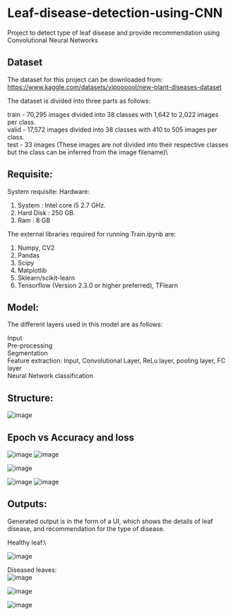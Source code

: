 # Leaf-disease-detection-using-CNN
Project to detect type of leaf disease and provide recommendation using Convolutional Neural Networks

## Dataset
The dataset for this project can be downloaded from:\
https://www.kaggle.com/datasets/vipoooool/new-plant-diseases-dataset

The dataset is divided into three parts as follows:  

train - 70,295 images divided into 38 classes with 1,642 to 2,022 images per class.\
valid - 17,572 images divided into 38 classes with 410 to 505 images per class.\
test - 33 images (These images are not divided into their respective classes but the class can be inferred from the image filename)\

## Requisite:
System requisite:
Hardware:
1. System : Intel core i5 2.7 GHz.
2. Hard Disk : 250 GB.
3. Ram : 8 GB

The external libraries required for running Train.ipynb are:
1. Numpy, CV2
2. Pandas
3. Scipy
4. Matplotlib
5. Sklearn/scikit-learn
6. Tensorflow (Version 2.3.0 or higher preferred), TFlearn

## Model:

The different layers used in this model are as follows:

Input\
Pre-processing\
Segmentation\
Feature extraction: Input, Convolutional Layer, ReLu layer, pooling layer, FC layer \
Neural Network classification

## Structure:

![image](https://github.com/shakir-flash/Leaf-disease-detection-using-CNN/assets/59859522/307a8ca9-65c3-46af-bdbd-34929294b840)

## Epoch vs Accuracy and loss

![image](https://github.com/shakir-flash/Leaf-disease-detection-using-CNN/assets/59859522/dcdde200-de5a-4577-bbc0-d17234be9869)   ![image](https://github.com/shakir-flash/Leaf-disease-detection-using-CNN/assets/59859522/1e3a2abc-8234-405c-926f-3e4a822afc96)

![image](https://github.com/shakir-flash/Leaf-disease-detection-using-CNN/assets/59859522/06f271d9-03b9-4bec-9f11-d1d3c17a3d9c)

![image](https://github.com/shakir-flash/Leaf-disease-detection-using-CNN/assets/59859522/c560fdea-f8af-4198-ac57-8b63177b4585)   ![image](https://github.com/shakir-flash/Leaf-disease-detection-using-CNN/assets/59859522/8ffce665-cb71-40b7-a4b6-44830b6c95f6)

## Outputs:

Generated output is in the form of a UI, which shows the details of leaf disease, and recommendation for the type of disease.

Healthy leaf:\

![image](https://github.com/shakir-flash/Leaf-disease-detection-using-CNN/assets/59859522/07fe59cf-10e5-467f-910e-8e25da14217c)


Diseased leaves:\
![image](https://github.com/shakir-flash/Leaf-disease-detection-using-CNN/assets/59859522/bce6fcf1-bf8f-4376-b28f-c2d398ba77de)


![image](https://github.com/shakir-flash/Leaf-disease-detection-using-CNN/assets/59859522/eb67456a-dcda-455a-9917-7601fb6eb4e1)


![image](https://github.com/shakir-flash/Leaf-disease-detection-using-CNN/assets/59859522/b50efc7a-2d92-4e1d-8619-d0bacac7d572)




















